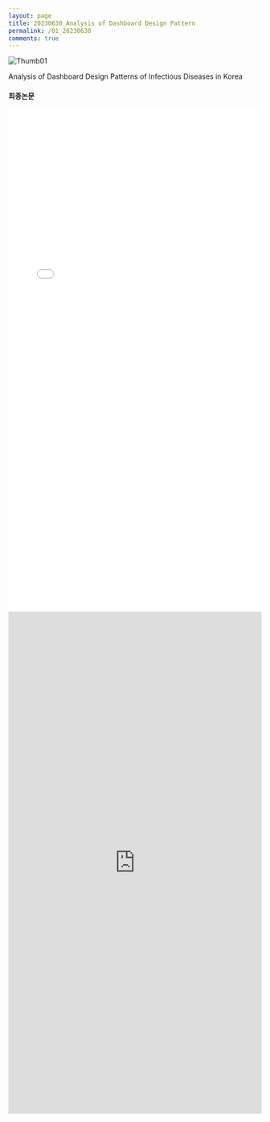 ```yaml
---
layout: page
title: 20230630_Analysis of Dashboard Design Pattern
permalink: /01_20230630
comments: true
---
```


<div class="row justify-content-between" style="">
    <div class="col-md-12">
        <img src="{{site.baseurl}}/assets/images/Thumb/01Thumb_1.png" alt="Thumb01" />
        <p>Analysis of Dashboard Design Patterns of Infectious Diseases in Korea</p>
        <h4>최종논문</h4>
        <iframe src="{{site.baseurl}}/pdf_file/Analysis of Dashboard Design Patter.pdf" title="example" width="100%" height="1000" frameborder="0"></iframe>
        <iframe src="https://docs.google.com/gview?url=https://infovizlab.github.io/{{site.baseurl}}/pdf_file/Analysis of Dashboard Design Patter.pdf&embedded=true"title="example" width="100%" height="1000" frameborder="0"></iframe>
    </div>
</div>